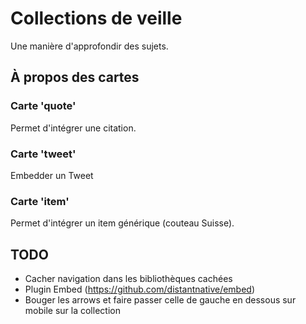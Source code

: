 # Collections de veille 

Une manière d'approfondir des sujets.

## À propos des cartes 

### Carte 'quote' 

Permet d'intégrer une citation. 

### Carte 'tweet'

Embedder un Tweet

### Carte 'item' 

Permet d'intégrer un item générique (couteau Suisse).

## TODO 

- Cacher navigation dans les bibliothèques cachées 
- Plugin Embed (https://github.com/distantnative/embed) 
- Bouger les arrows et faire passer celle de gauche en dessous sur mobile sur la collection


